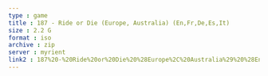 ```yaml
---
type : game
title : 187 - Ride or Die (Europe, Australia) (En,Fr,De,Es,It)
size : 2.2 G
format : iso
archive : zip
server : myrient
link2 : 187%20-%20Ride%20or%20Die%20%28Europe%2C%20Australia%29%20%28En%2CFr%2CDe%2CEs%2CIt%29
---
```

